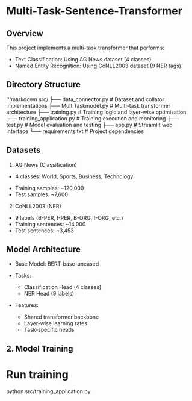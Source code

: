 # Multi-Task-Sentence-Transformer

## Overview
This project implements a multi-task transformer that performs:

- Text Classification: Using AG News dataset (4 classes).
- Named Entity Recognition: Using CoNLL2003 dataset (9 NER tags).

## Directory Structure
'''markdown
src/
├── data_connector.py         # Dataset and collator implementations
├── MultiTaskmodel.py         # Multi-task transformer architecture
├── training.py              # Training logic and layer-wise optimization
├── training_application.py  # Training execution and monitoring
├── test.py                 # Model evaluation and testing
├── app.py                  # Streamlit web interface
└── requirements.txt        # Project dependencies

## Datasets
 1. AG News (Classification)

 - 4 classes: World, Sports, Business, Technology </p>
- Training samples: ~120,000 
- Test samples: ~7,600

2. CoNLL2003 (NER)

- 9 labels (B-PER, I-PER, B-ORG, I-ORG, etc.)
- Training sentences: ~14,000
- Test sentences: ~3,453

## Model Architecture

- Base Model: BERT-base-uncased

- Tasks:
  - Classification Head (4 classes)
  - NER Head (9 labels)


- Features:

  - Shared transformer backbone
  - Layer-wise learning rates
  - Task-specific heads

## 2. Model Training
# Run training
python src/training_application.py
